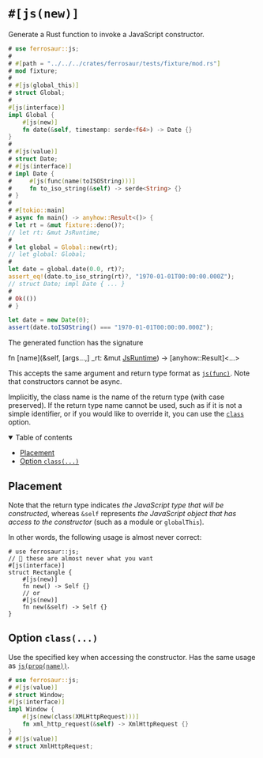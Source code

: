 # `#[js(new)]`

Generate a Rust function to invoke a JavaScript constructor.

```rust
# use ferrosaur::js;
#
# #[path = "../../../crates/ferrosaur/tests/fixture/mod.rs"]
# mod fixture;
#
# #[js(global_this)]
# struct Global;
#
#[js(interface)]
impl Global {
    #[js(new)]
    fn date(&self, timestamp: serde<f64>) -> Date {}
}
#
# #[js(value)]
# struct Date;
# #[js(interface)]
# impl Date {
#     #[js(func(name(toISOString)))]
#     fn to_iso_string(&self) -> serde<String> {}
# }
#
# #[tokio::main]
# async fn main() -> anyhow::Result<()> {
# let rt = &mut fixture::deno()?;
// let rt: &mut JsRuntime;
#
# let global = Global::new(rt);
// let global: Global;
#
let date = global.date(0.0, rt)?;
assert_eq!(date.to_iso_string(rt)?, "1970-01-01T00:00:00.000Z");
// struct Date; impl Date { ... }
#
# Ok(())
# }
```

```ts
let date = new Date(0);
assert(date.toISOString() === "1970-01-01T00:00:00.000Z");
```

The generated function has the signature

<!-- prettier-ignore-start -->
<span class="code-header">fn <span class="fn">\[name]</span>(&self, \[args...,] _rt: &mut [JsRuntime]) -> [anyhow::Result]\<...></span>
<!-- prettier-ignore-end -->

This accepts the same argument and return type format as [`js(func)`](func.md). Note
that constructors cannot be async.

Implicitly, the class name is the name of the return type (with case preserved). If the
return type name cannot be used, such as if it is not a simple identifier, or if you
would like to override it, you can use the [`class`](#option-class) option.

<details class="toc" open>
  <summary>Table of contents</summary>

- [Placement](#placement)
- [Option `class(...)`](#option-class)

</details>

## Placement

Note that the return type indicates _the JavaScript type that will be constructed_,
whereas `&self` represents _the JavaScript object that has access to the constructor_
(such as a module or `globalThis`).

In other words, the following usage is almost never correct:

```rust,compile_fail
# use ferrosaur::js;
// 🔴 these are almost never what you want
#[js(interface)]
struct Rectangle {
    #[js(new)]
    fn new() -> Self {}
    // or
    #[js(new)]
    fn new(&self) -> Self {}
}
```

## Option `class(...)`

Use the specified key when accessing the constructor. Has the same usage as
[`js(prop(name))`](prop.md#option-name--).

```rust
# use ferrosaur::js;
# #[js(value)]
# struct Window;
#[js(interface)]
impl Window {
    #[js(new(class(XMLHttpRequest)))]
    fn xml_http_request(&self) -> XmlHttpRequest {}
}
# #[js(value)]
# struct XmlHttpRequest;
```

<!-- prettier-ignore-start -->

[JsRuntime]: deno_core::JsRuntime

<!-- prettier-ignore-end -->
